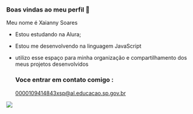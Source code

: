 ### Boas vindas ao meu perfil 🐯

Meu nome é Xaianny Soares

- Estou estudando na Alura;
- Estou me desenvolvendo na linguagem JavaScript
- utilizo esse espaço para minha organização e compartilhamento dos meus projetos desenvolvidos

  ### Voce entrar em contato comigo :
  0000109414843xsp@al.educacao.sp.gov.br


![](https://media1.tenor.com/m/HVye9tK7vBgAAAAd/spider-man-pointing-pointing-spider-man.gif)
